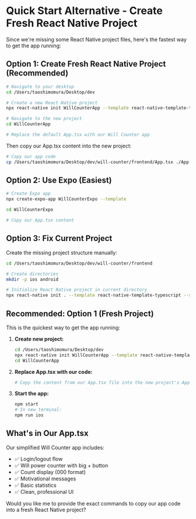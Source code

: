 # Quick Start Alternative - Create Fresh React Native Project

Since we're missing some React Native project files, here's the fastest way to get the app running:

## Option 1: Create Fresh React Native Project (Recommended)

```bash
# Navigate to your desktop
cd /Users/taoshimomura/Desktop/dev

# Create a new React Native project
npx react-native init WillCounterApp --template react-native-template-typescript

# Navigate to the new project
cd WillCounterApp

# Replace the default App.tsx with our Will Counter app
```

Then copy our App.tsx content into the new project:

```bash
# Copy our app code
cp /Users/taoshimomura/Desktop/dev/will-counter/frontend/App.tsx ./App.tsx
```

## Option 2: Use Expo (Easiest)

```bash
# Create Expo app
npx create-expo-app WillCounterExpo --template

cd WillCounterExpo

# Copy our App.tsx content
```

## Option 3: Fix Current Project

Create the missing project structure manually:

```bash
cd /Users/taoshimomura/Desktop/dev/will-counter/frontend

# Create directories
mkdir -p ios android

# Initialize React Native project in current directory
npx react-native init . --template react-native-template-typescript --skip-install
```

## Recommended: Option 1 (Fresh Project)

This is the quickest way to get the app running:

1. **Create new project:**
   ```bash
   cd /Users/taoshimomura/Desktop/dev
   npx react-native init WillCounterApp --template react-native-template-typescript
   cd WillCounterApp
   ```

2. **Replace App.tsx with our code:**
   ```bash
   # Copy the content from our App.tsx file into the new project's App.tsx
   ```

3. **Start the app:**
   ```bash
   npm start
   # In new terminal:
   npm run ios
   ```

## What's in Our App.tsx

Our simplified Will Counter app includes:
- ✅ Login/logout flow
- ✅ Will power counter with big + button  
- ✅ Count display (000 format)
- ✅ Motivational messages
- ✅ Basic statistics
- ✅ Clean, professional UI

Would you like me to provide the exact commands to copy our app code into a fresh React Native project?